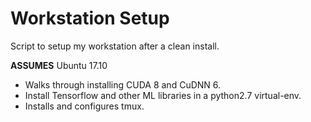 Workstation Setup
=================

Script to setup my workstation after a clean install.

**ASSUMES** Ubuntu 17.10

- Walks through installing CUDA 8 and CuDNN 6.  
- Install Tensorflow and other ML libraries in a python2.7 virtual-env.
- Installs and configures tmux.